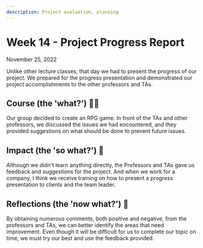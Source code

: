 ```yaml
---
description: Project evaluation, planning
---
```


# Week 14 - Project Progress Report

November 25, 2022

Unlike other lecture classes, that day we had to present the progress of our project. We prepared for the progress presentation and demonstrated our project accomplishments to the other professors and TAs.

## Course (the 'what?') 🤷‍♂️

Our group decided to create an RPG game. In front of the TAs and other professors, we discussed the issues we had encountered, and they provided suggestions on what should be done to prevent future issues.

## Impact (the 'so what?') 🚀

Although we didn't learn anything directly, the Professors and TAs gave us feedback and suggestions for the project. And when we work for a company, I think we receive training on how to present a progress presentation to clients and the team leader.

## Reflections (the 'now what?') 🤔

By obtaining numerous comments, both positive and negative, from the professors and TAs, we can better identify the areas that need improvement. Even though it will be difficult for us to complete our topic on time, we must try our best and use the feedback provided.
